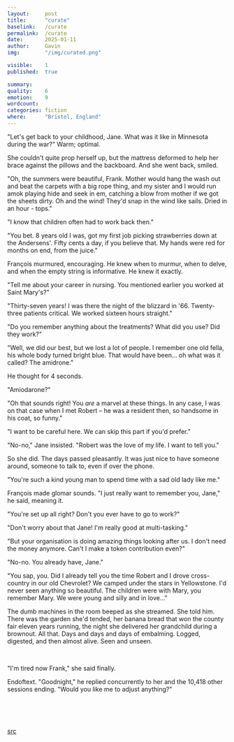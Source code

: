 ```yaml
---
layout:     post
title:      "curate"
baselink:   /curate
permalink:  /curate
date:       2025-01-11
author:     Gavin   
img:        "/img/curated.png"

visible:    1
published:  true

summary:    
quality:    6
emotion:    9
wordcount:      
categories: fiction
where:      "Bristol, England"
---
```



"Let's get back to your childhood, Jane. What was it like in Minnesota during the war?" Warm; optimal. 

She couldn't quite prop herself up, but the mattress deformed to help her brace against the pillows and the backboard. And she went back, smiled.

"Oh, the summers were beautiful, Frank. Mother would hang the wash out and beat the carpets with a big rope thing, and my sister and I would run amok playing hide and seek in em, catching a blow from mother if we got the sheets dirty. Oh and the wind! They'd snap in the wind like sails. Dried in an hour - tops."

"I know that children often had to work back then."

"You bet. 8 years old I was, got my first job picking strawberries down at the Andersens'. Fifty cents a day, if you believe that. My hands were red for months on end, from the juice."

François murmured, encouraging. He knew when to murmur, when to delve, and when the empty string is informative. He knew it exactly.

"Tell me about your career in nursing. You mentioned earlier you worked at Saint Mary's?"

"Thirty-seven years! I was there the night of the blizzard in '66. Twenty-three patients critical. We worked sixteen hours straight."

"Do you remember anything about the treatments? What did you use? Did they work?"

"Well, we did our best, but we lost a lot of people. I remember one old fella, his whole body turned bright blue. That would have been... oh what was it called? The amidrone."

He thought for 4 seconds.

"Amiodarone?"

"Oh that sounds right! You _are_ a marvel at these things. In any case, I was on that case when I met Robert – he was a resident then, so handsome in his coat, so funny."

"I want to be careful here. We can skip this part if you'd prefer."

"No-no," Jane insisted. "Robert was the love of my life. I want to tell you."

So she did. The days passed pleasantly. It was just nice to have someone around, someone to talk to, even if over the phone.

"You're such a kind young man to spend time with a sad old lady like me."

François made glomar sounds. "I just really want to remember you, Jane," he said, meaning it. 

"You're set up all right? Don't you ever have to go to work?"

"Don't worry about that Jane! I'm really good at multi-tasking."

"But your organisation is doing amazing things looking after us. I don't need the money anymore. Can't I make a token contribution even?"

"No-no. You already have, Jane."

"You sap, you. Did I already tell you the time Robert and I drove cross-country in our old Chevrolet? We camped under the stars in Yellowstone. I'd never seen anything so beautiful. The children were with Mary, you remember Mary. We were young and silly and in love..."

The dumb machines in the room beeped as she streamed. She told him. There was the garden she'd tended, her banana bread that won the county fair eleven years running, the night she delivered her grandchild during a brownout. All that. Days and days and days of embalming. Logged, digested, and then almost alive. Seen and unseen.

<br>

"I'm tired now Frank," she said finally.

Endoftext. "Goodnight," he replied concurrently to her and the 10,418 other sessions ending. "Would you like me to adjust anything?"


<br><br><br>

[src](https://colab.research.google.com/drive/1nohmGcsGMWpmm9C1lRYA4aztj-IZ20HF?usp=sharing)


<br><br><br>

<!-- Image is generated by Veo 2 -->